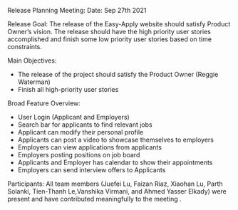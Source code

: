 ﻿Release Planning Meeting:
Date: Sep 27th 2021


Release Goal:
The release of the Easy-Apply website should satisfy Product Owner’s vision. 
The release should have the high priority user stories accomplished and finish some low priority user stories based on time constraints. 


Main Objectives: 
* The release of the project should satisfy the Product Owner (Reggie Waterman)
* Finish all high-priority user stories 
        
Broad Feature Overview:


* User Login (Applicant and Employers)
* Search bar for applicants to find relevant jobs 
* Applicant can modify their personal profile
* Applicants can post a video to showcase themselves to employers
* Employers can view applications from applicants
* Employers posting positions on job board  
* Applicants and Employer has calendar to show their appointments 
* Employers can send interview offers to Applicants




Participants: 
All team members (Juefei Lu, Faizan Riaz, Xiaohan Lu, Parth Solanki, Tien-Thanh Le,Vanshika Virmani, and Ahmed Yasser Elkady) were present and have contributed meaningfully to the meeting .